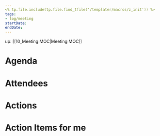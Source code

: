 ```yaml
---
<% tp.file.include(tp.file.find_tfile('/templater/macros/z_init')) %>
tags:
- log/meeting
startDate:
endDate:
---
```

up: [[10_Meeting MOC|Meeting MOC]]
# Agenda

# Attendees

# Actions

# Action Items for me
